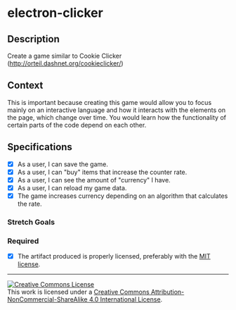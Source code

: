 # electron-clicker

## Description

Create a game similar to Cookie Clicker (http://orteil.dashnet.org/cookieclicker/)

## Context

This is important because creating this game would allow you to focus mainly on an interactive language and how it interacts with the elements on the page, which change over time. You would learn how the functionality of certain parts of the code depend on each other. 

## Specifications  
- [X] As a user, I can save the game.  
- [X] As a user, I can "buy" items that increase the counter rate.  
- [X] As a user, I can see the amount of "currency" I have.   
- [X] As a user, I can reload my game data.  
- [X] The game increases currency depending on an algorithm that calculates the rate.  

### Stretch Goals  
### Required  
- [X] The artifact produced is properly licensed, preferably with the [MIT license](https://opensource.org/licenses/MIT).  

---

<!-- LICENSE -->

<a rel="license" href="http://creativecommons.org/licenses/by-nc-sa/4.0/"><img alt="Creative Commons License" style="border-width:0" src="https://i.creativecommons.org/l/by-nc-sa/4.0/80x15.png" /></a>
<br />This work is licensed under a <a rel="license" href="http://creativecommons.org/licenses/by-nc-sa/4.0/">Creative Commons Attribution-NonCommercial-ShareAlike 4.0 International License</a>.

